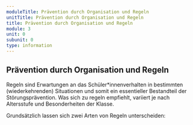 ```yaml
---
moduleTitle: Prävention durch Organisation und Regeln
unitTitle: Prävention durch Organisation und Regeln
title: Prävention durch Organisation und Regeln
module: 3
unit: 0
subunit: 0
type: information
---
```


## Prävention durch Organisation und Regeln

Regeln sind Erwartungen an das Schüler*innenverhalten in bestimmten (wiederkehrenden) Situationen und somit ein essentieller Bestandteil der Störungsprävention. Was sich zu regeln empfiehlt, variiert je nach Altersstufe und Besonderheiten der Klasse. 

Grundsätzlich lassen sich zwei Arten von Regeln unterscheiden:

<flipcard id="15"></flipcard>
<flipcard id="16"></flipcard>